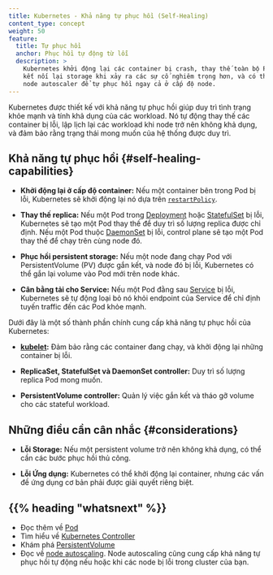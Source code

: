 ```yaml
---
title: Kubernetes - Khả năng tự phục hồi (Self-Healing)
content_type: concept  
weight: 50  
feature:
  title: Tự phục hồi
  anchor: Phục hồi tự động từ lỗi
  description: >
    Kubernetes khởi động lại các container bị crash, thay thế toàn bộ Pod khi cần thiết,
    kết nối lại storage khi xảy ra các sự cố nghiêm trọng hơn, và có thể tích hợp với
    node autoscaler để tự phục hồi ngay cả ở cấp độ node.
---
```

<!-- overview -->

Kubernetes được thiết kế với khả năng tự phục hồi giúp duy trì tình trạng khỏe mạnh và tính khả dụng của các workload. 
Nó tự động thay thế các container bị lỗi, lập lịch lại các workload khi node trở nên không khả dụng, và đảm bảo rằng trạng thái mong muốn của hệ thống được duy trì.

<!-- body -->

## Khả năng tự phục hồi {#self-healing-capabilities} 

- **Khởi động lại ở cấp độ container:** Nếu một container bên trong Pod bị lỗi, Kubernetes sẽ khởi động lại nó dựa trên [`restartPolicy`](/docs/concepts/workloads/pods/pod-lifecycle/#restart-policy).

- **Thay thế replica:** Nếu một Pod trong [Deployment](/docs/concepts/workloads/controllers/deployment/) hoặc [StatefulSet](/docs/concepts/workloads/controllers/statefulset/) bị lỗi, Kubernetes sẽ tạo một Pod thay thế để duy trì số lượng replica được chỉ định.
  Nếu một Pod thuộc [DaemonSet](/docs/concepts/workloads/controllers/daemonset/) bị lỗi, control plane sẽ
  tạo một Pod thay thế để chạy trên cùng node đó.
  
- **Phục hồi persistent storage:** Nếu một node đang chạy Pod với PersistentVolume (PV) được gắn kết, và node đó bị lỗi, Kubernetes có thể gắn lại volume vào Pod mới trên node khác.

- **Cân bằng tải cho Service:** Nếu một Pod đằng sau [Service](/docs/concepts/services-networking/service/) bị lỗi, Kubernetes sẽ tự động loại bỏ nó khỏi endpoint của Service để chỉ định tuyến traffic đến các Pod khỏe mạnh.

Dưới đây là một số thành phần chính cung cấp khả năng tự phục hồi của Kubernetes:

- **[kubelet](/docs/concepts/architecture/#kubelet):** Đảm bảo rằng các container đang chạy, và khởi động lại những container bị lỗi.

- **ReplicaSet, StatefulSet và DaemonSet controller:** Duy trì số lượng replica Pod mong muốn.

- **PersistentVolume controller:** Quản lý việc gắn kết và tháo gỡ volume cho các stateful workload.

## Những điều cần cân nhắc {#considerations} 

- **Lỗi Storage:** Nếu một persistent volume trở nên không khả dụng, có thể cần các bước phục hồi thủ công.

- **Lỗi Ứng dụng:** Kubernetes có thể khởi động lại container, nhưng các vấn đề ứng dụng cơ bản phải được giải quyết riêng biệt.

## {{% heading "whatsnext" %}} 

- Đọc thêm về [Pod](/docs/concepts/workloads/pods/)
- Tìm hiểu về [Kubernetes Controller](/docs/concepts/architecture/controller/)
- Khám phá [PersistentVolume](/docs/concepts/storage/persistent-volumes/)
- Đọc về [node autoscaling](/docs/concepts/cluster-administration/node-autoscaling/). Node autoscaling
  cũng cung cấp khả năng tự phục hồi tự động nếu hoặc khi các node bị lỗi trong cluster của bạn.
